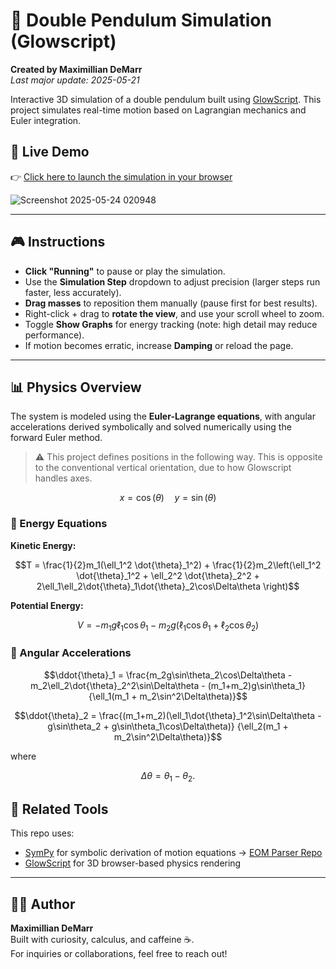 # 🌌 Double Pendulum Simulation (Glowscript)

**Created by Maximillian DeMarr**  
_Last major update: 2025-05-21_

Interactive 3D simulation of a double pendulum built using [GlowScript](https://www.glowscript.org/). This project simulates real-time motion based on Lagrangian mechanics and Euler integration.

## 🔗 Live Demo

👉 [Click here to launch the simulation in your browser](https://www.glowscript.org/#/user/X9Z3/folder/X9Z3Publications/program/Double-Pendulum-Primary)  


![Screenshot 2025-05-24 020948](https://github.com/user-attachments/assets/f37e10e8-900c-4f12-9a1f-56b554138f8b)



---

## 🎮 Instructions

- **Click "Running"** to pause or play the simulation.
- Use the **Simulation Step** dropdown to adjust precision (larger steps run faster, less accurately).
- **Drag masses** to reposition them manually (pause first for best results).
- Right-click + drag to **rotate the view**, and use your scroll wheel to zoom.
- Toggle **Show Graphs** for energy tracking (note: high detail may reduce performance).
- If motion becomes erratic, increase **Damping** or reload the page.

---

## 📊 Physics Overview

The system is modeled using the **Euler-Lagrange equations**, with angular accelerations derived symbolically and solved numerically using the forward Euler method.

> ⚠️ This project defines positions in the following way. This is opposite to the conventional vertical orientation, due to how Glowscript handles axes.
```math
x=\cos(\theta) \quad y=\sin(\theta)
```

### 🧮 Energy Equations

**Kinetic Energy:**

```math
T = \frac{1}{2}m_1(\ell_1^2 \dot{\theta}_1^2) + \frac{1}{2}m_2\left(\ell_1^2 \dot{\theta}_1^2 + \ell_2^2 \dot{\theta}_2^2 + 2\ell_1\ell_2\dot{\theta}_1\dot{\theta}_2\cos\Delta\theta \right)
```

**Potential Energy:**

```math
V = -m_1g\ell_1\cos\theta_1 - m_2g\left(\ell_1\cos\theta_1 + \ell_2\cos\theta_2 \right)
```

### 🔁 Angular Accelerations
```math
\ddot{\theta}_1 = \frac{m_2g\sin\theta_2\cos\Delta\theta - 
    m_2\ell_2\dot{\theta}_2^2\sin\Delta\theta - 
    (m_1+m_2)g\sin\theta_1}{\ell_1(m_1 + m_2\sin^2\Delta\theta)}
```
```math
\ddot{\theta}_2 = \frac{(m_1+m_2)(\ell_1\dot{\theta}_1^2\sin\Delta\theta - 
    g\sin\theta_2 + g\sin\theta_1\cos\Delta\theta)}
    {\ell_2(m_1 + m_2\sin^2\Delta\theta)}
```
where
```math
\Delta\theta = \theta_1 - \theta_2.
```


## 🧮 Related Tools

This repo uses:

- [SymPy](https://www.sympy.org/) for symbolic derivation of motion equations → [EOM Parser Repo](https://github.com/X9Z3/Lagrangian-Equation-Solver)
- [GlowScript](https://www.glowscript.org/) for 3D browser-based physics rendering

---

## 🧑‍💻 Author

**Maximillian DeMarr**  
Built with curiosity, calculus, and caffeine ☕.  
For inquiries or collaborations, feel free to reach out!
